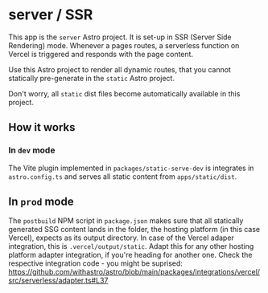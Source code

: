 # server / SSR

This app is the `server` Astro project. It is set-up in SSR (Server Side Rendering) mode.
Whenever a pages routes, a serverless function on Vercel is triggered and responds with the page content.

Use this Astro project to render all dynamic routes, that you cannot statically pre-generate 
in the `static` Astro project.

Don't worry, all `static` dist files become automatically available in this project.

## How it works

### In `dev` mode

The Vite plugin implemented in `packages/static-serve-dev` is integrates in `astro.config.ts`
and serves all static content from `apps/static/dist`.

## In `prod` mode

The `postbuild` NPM script in `package.json` makes sure that all statically generated SSG
content lands in the folder, the hosting platform (in this case Vercel), expects as its 
output directory. In case of the Vercel adaper integration, this is `.vercel/output/static`.
Adapt this for any other hosting platform adapter integration, if you're heading for another one.
Check the respective integration code - you might be suprised: https://github.com/withastro/astro/blob/main/packages/integrations/vercel/src/serverless/adapter.ts#L37
